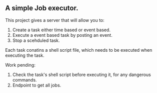 A simple Job executor.
---------------------


This project gives a server that will allow you to: 

1. Create a task either time based or event based.
2. Execute a event based task by posting an event.
3. Stop a scehduled task.

Each task conatins a shell script file, which needs to be executed when executing the task.

Work pending:
1. Check the task's shell script before executing it, for any dangerous commands.
2. Endpoint to get all jobs.

